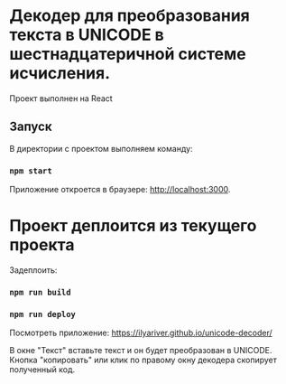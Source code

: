 # Декодер для преобразования текста в UNICODE в шестнадцатеричной системе исчисления.

Проект выполнен на React

## Запуск

В директории с проектом выполняем команду:

### `npm start`

Приложение откроется в браузере: [http://localhost:3000](http://localhost:3000).

# Проект деплоится из текущего проекта

Задеплоить:
### `npm run build`
### `npm run deploy`

Посмотреть приложение: https://ilyariver.github.io/unicode-decoder/

В окне "Текст" вставьте текст и он будет преобразован в UNICODE. \
Кнопка "копировать" или клик по правому окну декодера скопирует полученный код.
